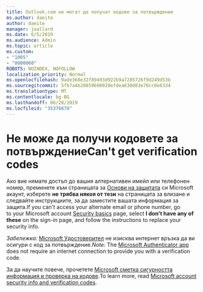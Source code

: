 ```yaml
---
title: Outlook.com не могат да получат кодове за потвърждение
ms.author: daeite
author: daeite
manager: joallard
ms.date: 6/5/2019
ms.audience: Admin
ms.topic: article
ms.custom:
- "1005"
- "8000060"
ROBOTS: NOINDEX, NOFOLLOW
localization_priority: Normal
ms.openlocfilehash: 9ade368e32f89493d922b9a7285726f9d249d53b
ms.sourcegitcommit: 5fb7a4b28859690020efdea630d03e70cc0e6334
ms.translationtype: MT
ms.contentlocale: bg-BG
ms.lasthandoff: 06/28/2019
ms.locfileid: "35376678"
---
```

# <a name="cant-get-verification-codes"></a><span data-ttu-id="9c014-102">Не може да получи кодовете за потвърждение</span><span class="sxs-lookup"><span data-stu-id="9c014-102">Can't get verification codes</span></span>

<span data-ttu-id="9c014-103">Ако вие нямате достъп до вашия алтернативен имейл или телефонен номер, преминете към страницата за [Основи на защитата](https://account.microsoft.com/security) си Microsoft акаунт, изберете **не трябва някоя от тези** на страницата за влизане и следвайте инструкциите, за да заместите вашата информация за защита.</span><span class="sxs-lookup"><span data-stu-id="9c014-103">If you can't access your alternate email or phone number, go to your Microsoft account [Security basics](https://account.microsoft.com/security) page, select **I don't have any of these** on the sign-in page, and follow the instructions to replace your security info.</span></span>

<span data-ttu-id="9c014-104">*Забележка:* [Microsoft Удостоверител](https://go.microsoft.com/fwlink/?linkid=2016117) не изисква интернет връзка да ви осигури с код за потвърждение.</span><span class="sxs-lookup"><span data-stu-id="9c014-104">*Note:* The [Microsoft Authenticator app](https://go.microsoft.com/fwlink/?linkid=2016117) does not require an internet connection to provide you with a verification code.</span></span>

<span data-ttu-id="9c014-105">За да научите повече, прочетете [Microsoft сметка сигурността информация и проверка на кодове](https://support.microsoft.com/help/12428/).</span><span class="sxs-lookup"><span data-stu-id="9c014-105">To learn more, read [Microsoft account security info and verification codes](https://support.microsoft.com/help/12428/).</span></span>